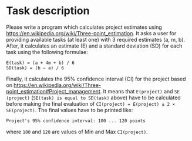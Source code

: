# Task description
Please write a program which calculates project estimates using https://en.wikipedia.org/wiki/Three-point_estimation.
It asks a user for providing available tasks (at least one) with 3 required estimates (a, m, b). After, it
calculates an estimate (E) and a standard deviation (SD) for each task using the following formulae:

```
E(task) = (a + 4m + b) / 6
SD(task) = (b − a) / 6
```

Finally, it calculates the 95% confidence interval (CI) for the project based on
https://en.wikipedia.org/wiki/Three-point_estimation#Project_management. It means that ```E(project)``` and ```SE (project)``` (```SE(task) is equal to SD(task)``` above) have to be calculated before making the final evaluation of
```CI(project) = E(project) ± 2 × SE(project)```. The final values have to be printed like:

```
Project's 95% confidence interval: 100 ... 120 points
```

where ```100``` and ```120``` are values of Min and Max ```CI(project)```.

